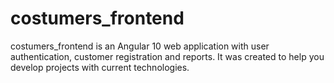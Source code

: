# costumers_frontend
costumers_frontend is an Angular 10 web application with user authentication, customer registration and reports. It was created to help you develop projects with current technologies.
